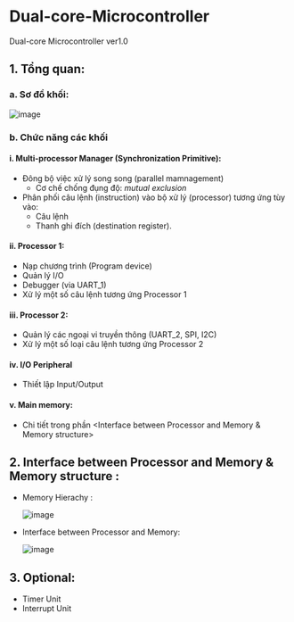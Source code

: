 # Dual-core-Microcontroller
Dual-core Microcontroller ver1.0
## 1. Tổng quan:
### a. Sơ đồ khối:

![image](https://github.com/atfox272/Dual-core-Microcontroller/assets/99324602/00fda3c4-e28f-433b-9e3b-24a0143f0bfa)

### b. Chức năng các khối
#### i. Multi-processor Manager (Synchronization Primitive):
- Đông bộ việc xử lý song song (parallel mamnagement)
  + Cơ chế chống đụng độ: _mutual exclusion_
- Phân phối câu lệnh (instruction) vào bộ xử lý (processor) tương ứng tùy vào:
  + Câu lệnh
  + Thanh ghi đích (destination register).

#### ii. Processor 1:
- Nạp chương trình (Program device)
- Quản lý I/O
- Debugger (via UART_1)
- Xử lý một số câu lệnh tương ứng Processor 1

#### iii. Processor 2:
- Quản lý các ngoại vi truyền thông (UART_2, SPI, I2C)
- Xử lý một số loại câu lệnh tương ứng Processor 2

#### iv. I/O Peripheral
- Thiết lập Input/Output

#### v. Main memory:
- Chi tiết trong phần <Interface between Processor and Memory & Memory structure>

## 2. Interface between Processor and Memory & Memory structure :
- Memory Hierachy :

  ![image](https://github.com/atfox272/Dual-core-Microcontroller/assets/99324602/fe1c6162-6781-4c77-b61f-daee985725db)

- Interface between Processor and Memory:
  
  ![image](https://github.com/atfox272/Dual-core-Microcontroller/assets/99324602/24fd89c8-7826-42cf-8822-c5d54abee516)



## 3. Optional:
- Timer Unit
- Interrupt Unit
